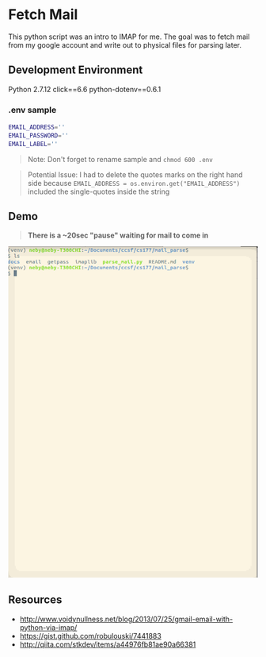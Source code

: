 # Fetch Mail
This python script was an intro to IMAP for me. The goal was to fetch mail from my google account and write out to physical files for parsing later.

## Development Environment
Python 2.7.12
click==6.6
python-dotenv==0.6.1

### .env sample
```bash
EMAIL_ADDRESS=''
EMAIL_PASSWORD=''
EMAIL_LABEL=''
```

> Note: Don't forget to rename sample and `chmod 600 .env`

> Potential Issue: I had to delete the quotes marks on the right hand side because `EMAIL_ADDRESS = os.environ.get("EMAIL_ADDRESS")` included the single-quotes inside the string

## Demo

> **There is a ~20sec "pause" waiting for mail to come in**

![GIF demo of script](fetch_mail.gif)

## Resources
* http://www.voidynullness.net/blog/2013/07/25/gmail-email-with-python-via-imap/
* https://gist.github.com/robulouski/7441883
* http://qiita.com/stkdev/items/a44976fb81ae90a66381
